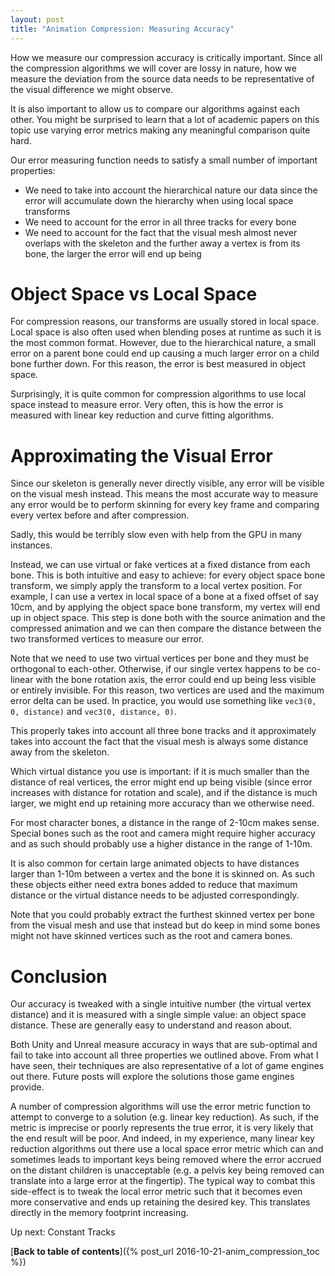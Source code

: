 ```yaml
---
layout: post
title: "Animation Compression: Measuring Accuracy"
---
```

How we measure our compression accuracy is critically important. Since all the compression algorithms we will cover are lossy in nature, how we measure the deviation from the source data needs to be representative of the visual difference we might observe.

It is also important to allow us to compare our algorithms against each other. You might be surprised to learn that a lot of academic papers on this topic use varying error metrics making any meaningful comparison quite hard.

Our error measuring function needs to satisfy a small number of important properties:

* We need to take into account the hierarchical nature our data since the error will accumulate down the hierarchy when using local space transforms
* We need to account for the error in all three tracks for every bone
* We need to account for the fact that the visual mesh almost never overlaps with the skeleton and the further away a vertex is from its bone, the larger the error will end up being

# Object Space vs Local Space

For compression reasons, our transforms are usually stored in local space. Local space is also often used when blending poses at runtime as such it is the most common format. However, due to the hierarchical nature, a small error on a parent bone could end up causing a much larger error on a child bone further down. For this reason, the error is best measured in object space.

Surprisingly, it is quite common for compression algorithms to use local space instead to measure error. Very often, this is how the error is measured with linear key reduction and curve fitting algorithms.

# Approximating the Visual Error

Since our skeleton is generally never directly visible, any error will be visible on the visual mesh instead. This means the most accurate way to measure any error would be to perform skinning for every key frame and comparing every vertex before and after compression.

Sadly, this would be terribly slow even with help from the GPU in many instances.

Instead, we can use virtual or fake vertices at a fixed distance from each bone. This is both intuitive and easy to achieve: for every object space bone transform, we simply apply the transform to a local vertex position. For example, I can use a vertex in local space of a bone at a fixed offset of say 10cm, and by applying the object space bone transform, my vertex will end up in object space. This step is done both with the source animation and the compressed animation and we can then compare the distance between the two transformed vertices to measure our error.

Note that we need to use two virtual vertices per bone and they must be orthogonal to each-other. Otherwise, if our single vertex happens to be co-linear with the bone rotation axis, the error could end up being less visible or entirely invisible. For this reason, two vertices are used and the maximum error delta can be used. In practice, you would use something like `vec3(0, 0, distance)` and `vec3(0, distance, 0)`.

This properly takes into account all three bone tracks and it approximately takes into account the fact that the visual mesh is always some distance away from the skeleton.

Which virtual distance you use is important: if it is much smaller than the distance of real vertices, the error might end up being visible (since error increases with distance for rotation and scale), and if the distance is much larger, we might end up retaining more accuracy than we otherwise need.

For most character bones, a distance in the range of 2-10cm makes sense. Special bones such as the root and camera might require higher accuracy and as such should probably use a higher distance in the range of 1-10m.

It is also common for certain large animated objects to have distances larger than 1-10m between a vertex and the bone it is skinned on. As such these objects either need extra bones added to reduce that maximum distance or the virtual distance needs to be adjusted correspondingly.

Note that you could probably extract the furthest skinned vertex per bone from the visual mesh and use that instead but do keep in mind some bones might not have skinned vertices such as the root and camera bones.

# Conclusion

Our accuracy is tweaked with a single intuitive number (the virtual vertex distance) and it is measured with a single simple value: an object space distance. These are generally easy to understand and reason about.

Both Unity and Unreal measure accuracy in ways that are sub-optimal and fail to take into account all three properties we outlined above. From what I have seen, their techniques are also representative of a lot of game engines out there. Future posts will explore the solutions those game engines provide.

A number of compression algorithms will use the error metric function to attempt to converge to a solution (e.g. linear key reduction). As such, if the metric is imprecise or poorly represents the true error, it is very likely that the end result will be poor. And indeed, in my experience, many linear key reduction algorithms out there use a local space error metric which can and sometimes leads to important keys being removed where the error accrued on the distant children is unacceptable (e.g. a pelvis key being removed can translate into a large error at the fingertip). The typical way to combat this side-effect is to tweak the local error metric such that it becomes even more conservative and ends up retaining the desired key. This translates directly in the memory footprint increasing.

Up next: Constant Tracks

[**Back to table of contents**]({% post_url 2016-10-21-anim_compression_toc %})

